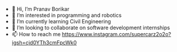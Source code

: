 - 👋 Hi, I’m Pranav Borikar 
- 👀 I’m interested in programming and robotics 
- 🌱 I’m currently learning Civil Engineering 
- 💞️ I’m looking to collaborate on software development internships
- 📫 How to reach me 
https://www.instagram.com/supercarz2o2o?igsh=cjd0YTh3cmFpcWk0
<!---
finalninja2019/finalninja2019 is a ✨ special ✨ repository because its `README.md` (this file) appears on your GitHub profile.
You can click the Preview link to take a look at your changes.
--->
